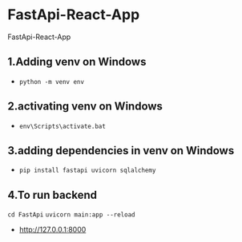 # FastApi-React-App

FastApi-React-App

## 1.Adding venv on Windows

- ```python -m venv env```

## 2.activating venv on Windows

- ```env\Scripts\activate.bat```

## 3.adding dependencies in venv on Windows

- ```pip install fastapi uvicorn sqlalchemy```

## 4.To run backend

``` cd FastApi ```
```uvicorn main:app --reload```

- <http://127.0.0.1:8000>
